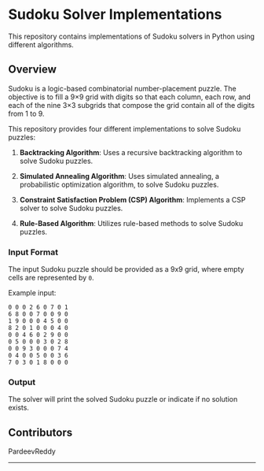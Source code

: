 # Sudoku Solver Implementations

This repository contains implementations of Sudoku solvers in Python using different algorithms.

## Overview

Sudoku is a logic-based combinatorial number-placement puzzle. The objective is to fill a 9×9 grid with digits so that each column, each row, and each of the nine 3×3 subgrids that compose the grid contain all of the digits from 1 to 9.

This repository provides four different implementations to solve Sudoku puzzles:

1. **Backtracking Algorithm**: Uses a recursive backtracking algorithm to solve Sudoku puzzles.

2. **Simulated Annealing Algorithm**: Uses simulated annealing, a probabilistic optimization algorithm, to solve Sudoku puzzles.

3. **Constraint Satisfaction Problem (CSP) Algorithm**: Implements a CSP solver to solve Sudoku puzzles.

4. **Rule-Based Algorithm**: Utilizes rule-based methods to solve Sudoku puzzles.

### Input Format

The input Sudoku puzzle should be provided as a 9x9 grid, where empty cells are represented by `0`.

Example input:

```
0 0 0 2 6 0 7 0 1
6 8 0 0 7 0 0 9 0
1 9 0 0 0 4 5 0 0
8 2 0 1 0 0 0 4 0
0 0 4 6 0 2 9 0 0
0 5 0 0 0 3 0 2 8
0 0 9 3 0 0 0 7 4
0 4 0 0 5 0 0 3 6
7 0 3 0 1 8 0 0 0
```

### Output

The solver will print the solved Sudoku puzzle or indicate if no solution exists.

## Contributors

PardeevReddy

---
